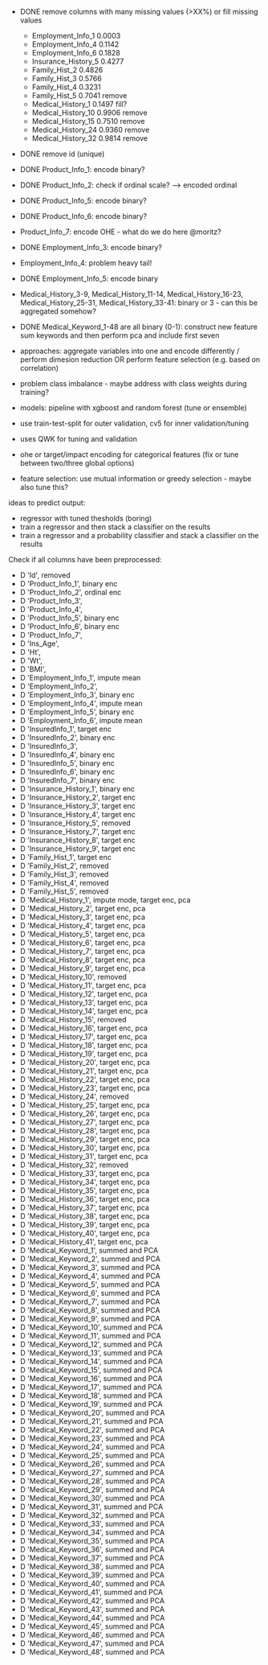 - DONE remove columns with many missing values (>XX%) or fill missing values
    - Employment_Info_1      0.0003
    - Employment_Info_4      0.1142
    - Employment_Info_6      0.1828
    - Insurance_History_5    0.4277
    - Family_Hist_2          0.4826
    - Family_Hist_3          0.5766
    - Family_Hist_4          0.3231
    - Family_Hist_5          0.7041 remove
    - Medical_History_1      0.1497 fill?
    - Medical_History_10     0.9906 remove 
    - Medical_History_15     0.7510 remove
    - Medical_History_24     0.9360 remove
    - Medical_History_32     0.9814 remove

- DONE remove id (unique)
- DONE Product_Info_1: encode binary?
- DONE Product_Info_2: check if ordinal scale? --> encoded ordinal
- DONE Product_Info_5: encode binary?
- DONE Product_Info_6: encode binary?
- Product_Info_7: encode OHE - what do we do here @moritz?
- DONE Employment_Info_3: encode binary?
- Employment_Info_4: problem heavy tail!
- DONE Employment_Info_5: encode binary
- Medical_History_3-9, Medical_History_11-14, Medical_History_16-23, Medical_History_25-31, Medical_History_33-41: binary or 3 - can this be aggregated somehow?
- DONE Medical_Keyword_1-48 are all binary (0-1): construct new feature sum keywords and then perform pca and include first seven

- approaches: aggregate variables into one and encode differently / perform dimesion reduction OR perform feature selection (e.g. based on correlation)

- problem class imbalance - maybe address with class weights during training?

- models: pipeline with xgboost and random forest (tune or ensemble)
- use train-test-split for outer validation, cv5 for inner validation/tuning

- uses QWK for tuning and validation

- ohe or target/impact encoding for categorical features (fix or tune between two/three global options)

- feature selection: use mutual information or greedy selection - maybe also tune this?

ideas to predict output:
- regressor with tuned thesholds (boring)
- train a regressor and then stack a classifier on the results
- train a regressor and a probability classifier and stack a classifier on the results



Check if all columns have been preprocessed:
- D 'Id', removed
- D 'Product_Info_1', binary enc
- D 'Product_Info_2', ordinal enc
- D 'Product_Info_3',
- D 'Product_Info_4',
- D 'Product_Info_5', binary enc
- D 'Product_Info_6', binary enc
- D 'Product_Info_7',
- D 'Ins_Age',
- D 'Ht',
- D 'Wt',
- D 'BMI',
- D 'Employment_Info_1', impute mean
- D 'Employment_Info_2',
- D 'Employment_Info_3', binary enc
- D 'Employment_Info_4', impute mean
- D 'Employment_Info_5', binary enc
- D 'Employment_Info_6', impute mean
- D 'InsuredInfo_1', target enc
- D 'InsuredInfo_2', binary enc
- D 'InsuredInfo_3',
- D 'InsuredInfo_4', binary enc
- D 'InsuredInfo_5', binary enc
- D 'InsuredInfo_6', binary enc
- D 'InsuredInfo_7', binary enc
- D 'Insurance_History_1', binary enc
- D 'Insurance_History_2', target enc
- D 'Insurance_History_3', target enc
- D 'Insurance_History_4', target enc
- D 'Insurance_History_5', removed
- D 'Insurance_History_7', target enc
- D 'Insurance_History_8', target enc
- D 'Insurance_History_9', target enc
- D 'Family_Hist_1', target enc
- D 'Family_Hist_2', removed
- D 'Family_Hist_3', removed
- D 'Family_Hist_4', removed
- D 'Family_Hist_5', removed
- D 'Medical_History_1', impute mode, target enc, pca
- D 'Medical_History_2', target enc, pca
- D 'Medical_History_3', target enc, pca
- D 'Medical_History_4', target enc, pca
- D 'Medical_History_5', target enc, pca
- D 'Medical_History_6', target enc, pca
- D 'Medical_History_7', target enc, pca
- D 'Medical_History_8', target enc, pca
- D 'Medical_History_9', target enc, pca
- D 'Medical_History_10', removed
- D 'Medical_History_11', target enc, pca
- D 'Medical_History_12', target enc, pca
- D 'Medical_History_13', target enc, pca
- D 'Medical_History_14', target enc, pca
- D 'Medical_History_15', removed
- D 'Medical_History_16', target enc, pca
- D 'Medical_History_17', target enc, pca
- D 'Medical_History_18', target enc, pca
- D 'Medical_History_19', target enc, pca
- D 'Medical_History_20', target enc, pca
- D 'Medical_History_21', target enc, pca
- D 'Medical_History_22', target enc, pca
- D 'Medical_History_23', target enc, pca
- D 'Medical_History_24', removed
- D 'Medical_History_25', target enc, pca
- D 'Medical_History_26', target enc, pca
- D 'Medical_History_27', target enc, pca
- D 'Medical_History_28', target enc, pca
- D 'Medical_History_29', target enc, pca
- D 'Medical_History_30', target enc, pca
- D 'Medical_History_31', target enc, pca
- D 'Medical_History_32', removed
- D 'Medical_History_33', target enc, pca
- D 'Medical_History_34', target enc, pca
- D 'Medical_History_35', target enc, pca
- D 'Medical_History_36', target enc, pca
- D 'Medical_History_37', target enc, pca
- D 'Medical_History_38', target enc, pca
- D 'Medical_History_39', target enc, pca
- D 'Medical_History_40', target enc, pca
- D 'Medical_History_41', target enc, pca
- D 'Medical_Keyword_1', summed and PCA
- D 'Medical_Keyword_2', summed and PCA
- D 'Medical_Keyword_3', summed and PCA
- D 'Medical_Keyword_4', summed and PCA
- D 'Medical_Keyword_5', summed and PCA
- D 'Medical_Keyword_6', summed and PCA
- D 'Medical_Keyword_7', summed and PCA
- D 'Medical_Keyword_8', summed and PCA
- D 'Medical_Keyword_9', summed and PCA
- D 'Medical_Keyword_10',  summed and PCA
- D 'Medical_Keyword_11',  summed and PCA
- D 'Medical_Keyword_12',  summed and PCA
- D 'Medical_Keyword_13',  summed and PCA
- D 'Medical_Keyword_14',  summed and PCA
- D 'Medical_Keyword_15',  summed and PCA
- D 'Medical_Keyword_16',  summed and PCA
- D 'Medical_Keyword_17',  summed and PCA
- D 'Medical_Keyword_18',  summed and PCA
- D 'Medical_Keyword_19',  summed and PCA
- D 'Medical_Keyword_20',  summed and PCA
- D 'Medical_Keyword_21',  summed and PCA
- D 'Medical_Keyword_22',  summed and PCA
- D 'Medical_Keyword_23',  summed and PCA
- D 'Medical_Keyword_24',  summed and PCA
- D 'Medical_Keyword_25',  summed and PCA
- D 'Medical_Keyword_26',  summed and PCA
- D 'Medical_Keyword_27',  summed and PCA
- D 'Medical_Keyword_28',  summed and PCA
- D 'Medical_Keyword_29',  summed and PCA
- D 'Medical_Keyword_30',  summed and PCA
- D 'Medical_Keyword_31',  summed and PCA
- D 'Medical_Keyword_32',  summed and PCA
- D 'Medical_Keyword_33',  summed and PCA
- D 'Medical_Keyword_34',  summed and PCA
- D 'Medical_Keyword_35',  summed and PCA
- D 'Medical_Keyword_36',  summed and PCA
- D 'Medical_Keyword_37',  summed and PCA
- D 'Medical_Keyword_38',  summed and PCA
- D 'Medical_Keyword_39',  summed and PCA
- D 'Medical_Keyword_40',  summed and PCA
- D 'Medical_Keyword_41',  summed and PCA
- D 'Medical_Keyword_42',  summed and PCA
- D 'Medical_Keyword_43',  summed and PCA
- D 'Medical_Keyword_44',  summed and PCA
- D 'Medical_Keyword_45',  summed and PCA
- D 'Medical_Keyword_46',  summed and PCA
- D 'Medical_Keyword_47',  summed and PCA
- D 'Medical_Keyword_48',  summed and PCA
